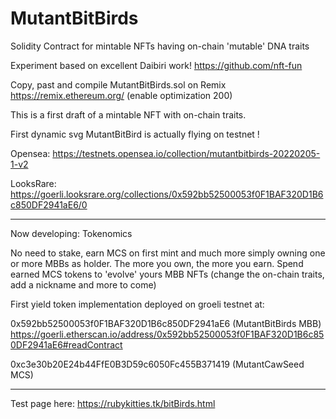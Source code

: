 # MutantBitBirds
Solidity Contract for mintable NFTs having on-chain 'mutable' DNA traits

Experiment based on excellent Daibiri work!
https://github.com/nft-fun

Copy, past and compile MutantBitBirds.sol on Remix
https://remix.ethereum.org/ (enable optimization 200)

This is a first draft of a mintable NFT with on-chain traits.

First dynamic svg MutantBitBird is actually flying on testnet !

Opensea:  https://testnets.opensea.io/collection/mutantbitbirds-20220205-1-v2

LooksRare: https://goerli.looksrare.org/collections/0x592bb52500053f0F1BAF320D1B6c850DF2941aE6/0

---------------------------------------------------------------------------------------------
Now developing: Tokenomics 

No need to stake, earn MCS on first mint and much more simply owning one or more MBBs as holder.
The more you own, the more you earn.
Spend earned MCS tokens to 'evolve' yours MBB NFTs (change the on-chain traits, add a nickname and more to come)

First yield token implementation deployed on groeli testnet at:

0x592bb52500053f0F1BAF320D1B6c850DF2941aE6 (MutantBitBirds MBB)
https://goerli.etherscan.io/address/0x592bb52500053f0F1BAF320D1B6c850DF2941aE6#readContract

0xc3e30b20E24b44FfE0B3D59c6050Fc455B371419 (MutantCawSeed MCS)

-----------------------------------------------------------------------------

Test page here:
https://rubykitties.tk/bitBirds.html

